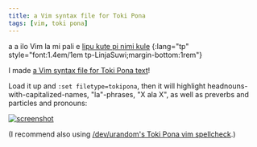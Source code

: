 ```yaml
---
title: a Vim syntax file for Toki Pona
tags: [vim, toki pona]
---
```


a a ilo Vim la mi pali e [lipu kute pi nimi kule][vim-syntax-tokipona]
{:lang="tp" style="font:1.4em/1em tp-LinjaSuwi;margin-bottom:1rem"}

I made [a Vim syntax file for Toki Pona text][vim-syntax-tokipona]!

Load it up and `:set filetype=tokipona`, then it will highlight headnouns-with-capitalized-names, "la"-phrases, "X ala X", as well as preverbs and particles and pronouns:

[![screenshot](https://i.imgur.com/TfkF8ztm.png)](https://i.imgur.com/TfkF8zt.png)

(I recommend also using [/dev/urandom's Toki Pona vim spellcheck](https://gitlab.com/dev_urandom/toki-pona-vim-spellcheck).)


[vim-syntax-tokipona]: https://github.com/alxndr/vim-syntax-tokipona
